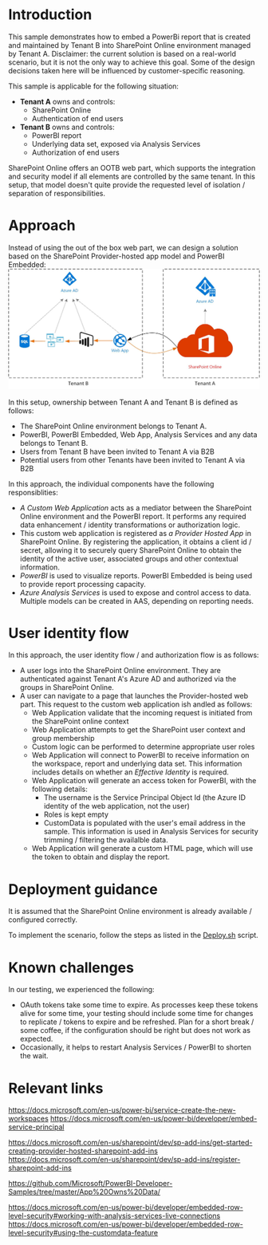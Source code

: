 # Introduction
This sample demonstrates how to embed a PowerBi report that is created and maintained by Tenant B into SharePoint Online environment managed by Tenant A. Disclaimer: the current solution is based on a real-world scenario, but it is not the only way to achieve this goal. Some of the design decisions taken here will be influenced by customer-specific reasoning.

This sample is applicable for the following situation: 
- **Tenant A** owns and controls: 
    - SharePoint Online
    - Authentication of end users
- **Tenant B** owns and controls: 
    - PowerBI report
    - Underlying data set, exposed via Analysis Services
    - Authorization of end users

SharePoint Online offers an OOTB web part, which supports the integration and security model if all elements are controlled by the same tenant. In this setup, that model doesn't quite provide the requested level of isolation / separation of responsibilities.

# Approach
Instead of using the out of the box web part, we can design a solution based on the SharePoint Provider-hosted app model and PowerBI Embedded: 
![Approach](Assets/approach.jpg)

In this setup, ownership between Tenant A and Tenant B is defined as follows: 
- The SharePoint Online environment belongs to Tenant A. 
- PowerBI, PowerBI Embedded, Web App, Analysis Services and any data belongs to Tenant B. 
- Users from Tenant B have been invited to Tenant A via B2B
- Potential users from other Tenants have been invited to Tenant A via B2B
 
In this approach, the individual components have the following responsiblities:
- _A Custom Web Application_ acts as a mediator between the SharePoint Online environment and the PowerBI report. It performs any required data enhancement / identity transformations or authorization logic. 
- This custom web application is registered as _a Provider Hosted App_ in SharePoint Online. By registering the application, it obtains a client id / secret, allowing it to securely query SharePoint Online to obtain the identity of the active user, associated groups and other contextual information. 
- _PowerBI_ is used to visualize reports. PowerBI Embedded is being used to provide report processing capacity. 
- _Azure Analysis Services_ is used to expose and control access to data. Multiple models can be created in AAS, depending on reporting needs.

# User identity flow
In this approach, the user identity flow / and authorization flow is as follows:
- A user logs into the SharePoint Online environment. They are authenticated against Tenant A's Azure AD and authorized via the groups in SharePoint Online. 
- A user can navigate to a page that launches the Provider-hosted web part. This request to the custom web application ish andled as follows: 
  - Web Application validate that the incoming request is initiated from the SharePoint online context
  - Web Application attempts to get the SharePoint user context and group membership
  - Custom logic can be performed to determine appropriate user roles
  - Web Application will connect to PowerBI to receive information on the workspace, report and underlying data set. This information includes details on whether an _Effective Identity_ is required. 
  - Web Application will generate an access token for PowerBI, with the following details: 
    - The username is the Service Principal Object Id (the Azure ID identity of the web application, not the user)
    - Roles is kept empty
    - CustomData is populated with the user's email address in the sample. This information is used in Analysis Services for security trimming / filtering the availalble data. 
  - Web Application will  generate a custom HTML page, which will use the token to obtain and display the report. 

# Deployment guidance
It is assumed that the SharePoint Online environment is already available / configured correctly. 

To implement the scenario, follow the steps as listed in the [Deploy.sh](/Script/deploy.sh) script.

# Known challenges
In our testing, we experienced the following:
-	OAuth tokens take some time to expire. As processes keep these tokens alive for some time, your testing should include some time for changes to replicate / tokens to expire and be refreshed. Plan for a short break / some coffee, if the configuration should be right but does not work as expected.  
-	Occasionally, it helps to restart Analysis Services / PowerBI to shorten the wait. 


# Relevant links
https://docs.microsoft.com/en-us/power-bi/service-create-the-new-workspaces 
https://docs.microsoft.com/en-us/power-bi/developer/embed-service-principal 

https://docs.microsoft.com/en-us/sharepoint/dev/sp-add-ins/get-started-creating-provider-hosted-sharepoint-add-ins 
https://docs.microsoft.com/en-us/sharepoint/dev/sp-add-ins/register-sharepoint-add-ins 

https://github.com/Microsoft/PowerBI-Developer-Samples/tree/master/App%20Owns%20Data/  

https://docs.microsoft.com/en-us/power-bi/developer/embedded-row-level-security#working-with-analysis-services-live-connections 
https://docs.microsoft.com/en-us/power-bi/developer/embedded-row-level-security#using-the-customdata-feature
